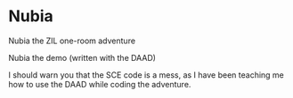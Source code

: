 # Nubia
Nubia the ZIL one-room adventure

Nubia the demo (written with the DAAD)


I should warn you that the SCE code is a mess, as I have been teaching me how to use the DAAD while coding the adventure.
